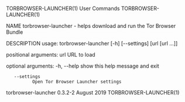TORBROWSER-LAUNCHER(1)                                                                                                                               User Commands                                                                                                                               TORBROWSER-LAUNCHER(1)

NAME
       torbrowser-launcher - helps download and run the Tor Browser Bundle

DESCRIPTION
       usage: torbrowser-launcher [-h] [--settings] [url [url ...]]

   positional arguments:
       url    URL to load

   optional arguments:
       -h, --help
              show this help message and exit

       --settings
              Open Tor Browser Launcher settings

torbrowser-launcher 0.3.2-2                                                                                                                           August 2019                                                                                                                                TORBROWSER-LAUNCHER(1)
